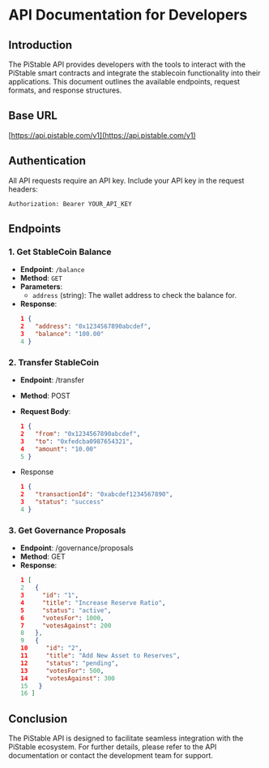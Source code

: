 # API Documentation for Developers

## Introduction
The PiStable API provides developers with the tools to interact with the PiStable smart contracts and integrate the stablecoin functionality into their applications. This document outlines the available endpoints, request formats, and response structures.

## Base URL

[https://api.pistable.com/v1](https://api.pistable.com/v1) 


## Authentication
All API requests require an API key. Include your API key in the request headers:

```
Authorization: Bearer YOUR_API_KEY
```


## Endpoints

### 1. Get StableCoin Balance
- **Endpoint**: `/balance`
- **Method**: `GET`
- **Parameters**:
  - `address` (string): The wallet address to check the balance for.
- **Response**:
   ```json
   1 {
   2   "address": "0x1234567890abcdef",
   3   "balance": "100.00"
   4 }
   ```

### 2. Transfer StableCoin
- **Endpoint**: /transfer
- **Method**: POST
- **Request Body**:
   ```json
   1 {
   2   "from": "0x1234567890abcdef",
   3   "to": "0xfedcba0987654321",
   4   "amount": "10.00"
   5 }
   ```

- Response
   ```json
   1 {
   2   "transactionId": "0xabcdef1234567890",
   3   "status": "success"
   4 }
   ```

### 3. Get Governance Proposals
- **Endpoint**: /governance/proposals
- **Method**: GET
- **Response**:
   ```json
   1 [
   2   {
   3     "id": "1",
   4     "title": "Increase Reserve Ratio",
   5     "status": "active",
   6     "votesFor": 1000,
   7     "votesAgainst": 200
   8   },
   9   {
   10     "id": "2",
   11     "title": "Add New Asset to Reserves",
   12     "status": "pending",
   13     "votesFor": 500,
   14     "votesAgainst": 300
   15   }
   16 ]
   ```

## Conclusion
The PiStable API is designed to facilitate seamless integration with the PiStable ecosystem. For further details, please refer to the API documentation or contact the development team for support.
